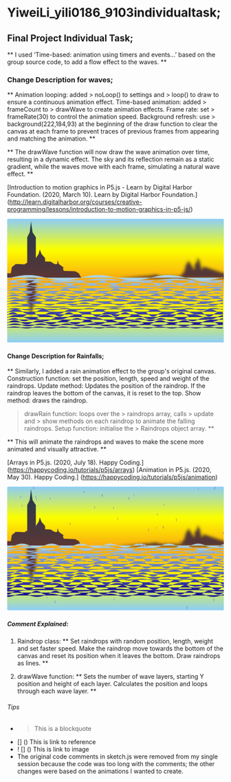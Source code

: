 # YiweiLi_yili0186_9103individualtask;

## Final Project Individual Task;

** I used ‘Time-based: animation using timers and events...’ based on the group source code, to add a flow effect to the waves. **

### Change Description for waves;

** Animation looping: added > noLoop() to settings and > loop() to draw to ensure a continuous animation effect.
   Time-based animation: added > frameCount to > drawWave to create animation effects.
   Frame rate: set > frameRate(30) to control the animation speed.
   Background refresh: use > background(222,184,93) at the beginning of the draw function to clear the canvas at each frame to prevent traces of previous frames from appearing and matching the animation. **

** The drawWave function will now draw the wave animation over time, resulting in a dynamic effect. The sky and its reflection remain as a static gradient, while the waves move with each frame, simulating a natural wave effect. **

[Introduction to motion graphics in P5.js - Learn by Digital Harbor Foundation. (2020, March 10). Learn by Digital Harbor Foundation.] (http://learn.digitalharbor.org/courses/creative-programming/lessons/introduction-to-motion-graphics-in-p5-js/)

![wave image](<wave Image_20240531182849.png>)

#### Change Description for Rainfalls;

** Similarly, I added a rain animation effect to the group's original canvas.
   Construction function: set the position, length, speed and weight of the raindrops.
   Update method: Updates the position of the raindrop. If the raindrop leaves the bottom of the canvas, it is reset to the top.
   Show method: draws the raindrop.
   > drawRain function: loops over the > raindrops array, calls > update and > show methods on each raindrop to animate the falling raindrops.
   Setup function: initialise the > Raindrops object array. **

** This will animate the raindrops and waves to make the scene more animated and visually attractive. **

[Arrays in P5.js. (2020, July 18). Happy Coding.]  (https://happycoding.io/tutorials/p5js/arrays)
[Animation in P5.js. (2020, May 30). Happy Coding.]  (https://happycoding.io/tutorials/p5js/animation)

![rain image](<rain Image_20240531182912.png>)

##### Comment Explained:

1. Raindrop class:
** Set raindrops with random position, length, weight and set faster speed.
   Make the raindrop move towards the bottom of the canvas and reset its position when it leaves the bottom.
   Draw raindrops as lines. **

2. drawWave function:
** Sets the number of wave layers, starting Y position and height of each layer.
   Calculates the position and loops through each wave layer. **



###### Tips
- > This is a blockquote
- [] () This is link to reference
- ! [] () This is link to image
- The original code comments in sketch.js were removed from my single session because the code was too long with the comments; the other changes were based on  the animations I wanted to create.